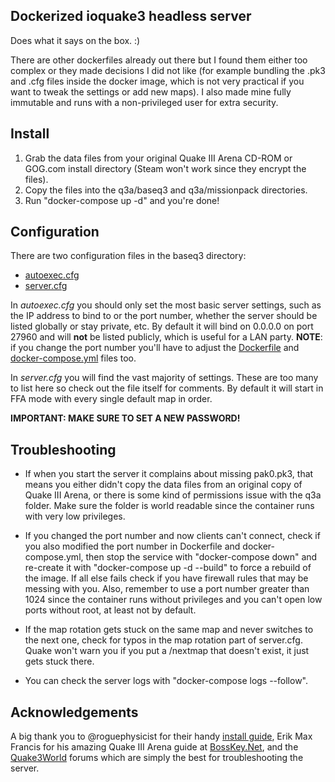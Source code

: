 Dockerized ioquake3 headless server
-----------------------------------

Does what it says on the box. :)

There are other dockerfiles already out there but I found them either too complex or they made decisions I did not like (for example bundling the .pk3 and .cfg files inside the docker image, which is not very practical if you want to tweak the settings or add new maps). I also made mine fully immutable and runs with a non-privileged user for extra security.

Install
-------

1) Grab the data files from your original Quake III Arena CD-ROM or GOG.com install directory (Steam won't work since they encrypt the files).
2) Copy the files into the q3a/baseq3 and q3a/missionpack directories.
3) Run "docker-compose up -d" and you're done!

Configuration
-------------

There are two configuration files in the baseq3 directory:
* [autoexec.cfg](../master/q3a/baseq3/autoexec.cfg)
* [server.cfg](../master/q3a/baseq3/server.cfg)

In *autoexec.cfg* you should only set the most basic server settings, such as the IP address to bind to or the port number, whether the server should be listed globally or stay private, etc. By default it will bind on 0.0.0.0 on port 27960 and will **not** be listed publicly, which is useful for a LAN party. **NOTE**: if you change the port number you'll have to adjust the [Dockerfile](../master/Dockerfile) and [docker-compose.yml](../master/docker-compose.yml) files too.

In *server.cfg* you will find the vast majority of settings. These are too many to list here so check out the file itself for comments. By default it will start in FFA mode with every single default map in order.

**IMPORTANT: MAKE SURE TO SET A NEW PASSWORD!**

Troubleshooting
---------------

* If when you start the server it complains about missing pak0.pk3, that means you either didn't copy the data files from an original copy of Quake III Arena, or there is some kind of permissions issue with the q3a folder. Make sure the folder is world readable since the container runs with very low privileges.

* If you changed the port number and now clients can't connect, check if you also modified the port number in Dockerfile and docker-compose.yml, then stop the service with "docker-compose down" and re-create it with "docker-compose up -d --build" to force a rebuild of the image. If all else fails check if you have firewall rules that may be messing with you. Also, remember to use a port number greater than 1024 since the container runs without privileges and you can't open low ports without root, at least not by default.

* If the map rotation gets stuck on the same map and never switches to the next one, check for typos in the map rotation part of server.cfg. Quake won't warn you if you put a /nextmap that doesn't exist, it just gets stuck there.

* You can check the server logs with "docker-compose logs --follow".

Acknowledgements
----------------

A big thank you to @roguephysicist for their handy [install guide](https://github.com/roguephysicist/q3a-server), Erik Max Francis for his amazing Quake III Arena guide at [BossKey.Net](http://www.bosskey.net/q3a/index.html), and the [Quake3World](https://www.quake3world.com/forum/) forums which are simply the best for troubleshooting the server.
